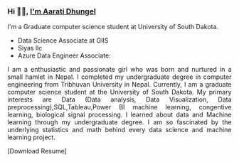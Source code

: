 ### Hi 👋🏽, [I'm Aarati Dhungel](https://dhungelaarati.com.np/)  
<div style="text-align: justify">
 
<p>
I'm a Graduate computer science student at University of South Dakota. 
<ul> 
<li>Data Science Associate at GIIS </li>
<li>Siyas llc </li>
<li>Azure Data Engineer Associate:</li>
</ul>
</p>
 
<p>
I am a enthusiastic and passionate girl who was born and nurtured in a small hamlet in Nepal. I completed my undergraduate degree in computer engineering from Tribhuvan University in Nepal. Currently, I am a graduate computer science student at the University of South Dakota. My primary interests are Data (Data analysis, Data Visualization, Data preprocessing),SQL,Tableau,Power BI machine learning, congentive learning, biological signal processing. I learned about data and Machine learning through my undergraduate degree. I am so fascinated by the underlying statistics and math behind every data science and machine learning project. 
</p>


 
</div>

[Download Resume]

 
